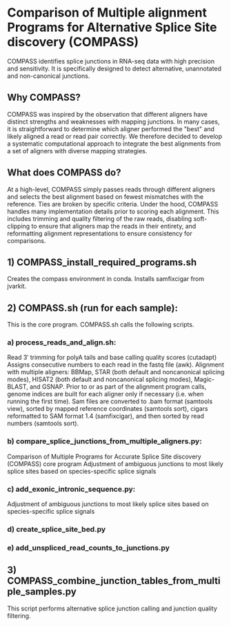 # Comparison of Multiple alignment Programs for Alternative Splice Site discovery (COMPASS)
COMPASS identifies splice junctions in RNA-seq data with high precision and sensitivity. It is specifically designed to detect alternative, unannotated and non-canonical junctions. 

## Why COMPASS?
COMPASS was inspired by the observation that different aligners have distinct strengths and weaknesses with mapping junctions. In many cases, it is straightforward to determine which aligner performed the "best" and likely aligned a read or read pair correctly. We therefore decided to develop a systematic computational approach to integrate the best alignments from a set of aligners with diverse mapping strategies.

## What does COMPASS do?
At a high-level, COMPASS simply passes reads through different aligners and selects the best alignment based on fewest mismatches with the reference. Ties are broken by specific criteria. Under the hood, COMPASS handles many implementation details prior to scoring each alignment. This includes trimming and quality filtering of the raw reads, disabling soft-clipping to ensure that aligners map the reads in their entirety, and reformatting alignment representations to ensure consistency for comparisons.

## 1) COMPASS_install_required_programs.sh
Creates the compass environment in conda.
Installs samfixcigar from jvarkit.

## 2) COMPASS.sh (run for each sample):
This is the core program. COMPASS.sh calls the following scripts.

### a) process_reads_and_align.sh:
  Read 3′ trimming for polyA tails and base calling quality scores (cutadapt)
  Assigns consecutive numbers to each read in the fastq file (awk).
  Alignment with multiple aligners: BBMap, STAR (both default and noncanonical splicing modes), HISAT2 (both default and noncanonical splicing modes), Magic-BLAST, and GSNAP.
  Prior to or as part of the alignment program calls, genome indices are built for each aligner only if necessary (i.e. when running the first time).
Sam files are converted to .bam format (samtools view), sorted by mapped reference coordinates (samtools sort), cigars reformatted to SAM format 1.4 (samfixcigar), and then sorted by read numbers (samtools sort).

### b) compare_splice_junctions_from_multiple_aligners.py:
  Comparison of Multiple Programs for Accurate Splice Site discovery (COMPASS) core program
  Adjustment of ambiguous junctions to most likely splice sites based on species-specific splice signals

### c) add_exonic_intronic_sequence.py:
  Adjustment of ambiguous junctions to most likely splice sites based on species-specific splice signals

### d) create_splice_site_bed.py

###  e) add_unspliced_read_counts_to_junctions.py

## 3) COMPASS_combine_junction_tables_from_multiple_samples.py
This script performs alternative splice junction calling and junction quality filtering.

